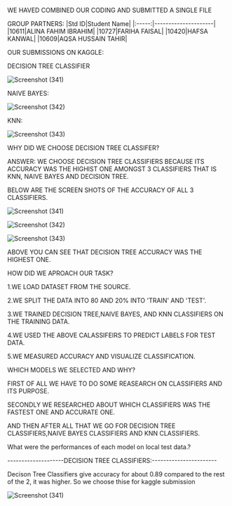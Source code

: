 WE HAVED COMBINED OUR CODING AND SUBMITTED A SINGLE FILE


GROUP PARTNERS:
|Std ID|Student Name|
|:-----:|---------------------|
|10611|ALINA FAHIM IBRAHIM|
|10727|FARIHA FAISAL|
|10420|HAFSA KANWAL|
|10609|AQSA HUSSAIN TAHIR|

OUR SUBMISSIONS ON KAGGLE:

DECISION TREE CLASSIFIER

![Screenshot (341)](https://user-images.githubusercontent.com/92322865/169601566-274912fe-79cb-4d20-a8e6-f2655f414ba7.png)

NAIVE BAYES:

![Screenshot (342)](https://user-images.githubusercontent.com/92322865/169601580-29ce64fa-592c-4b47-9e60-a13271650e1e.png)

KNN:

![Screenshot (343)](https://user-images.githubusercontent.com/92322865/169601590-03567a7a-a330-4ce2-882e-cbe787ec90cb.png)

WHY DID WE CHOOSE DECISION TREE CLASSIFER?

ANSWER: WE CHOOSE DECISION TREE CLASSIFIERS BECAUSE ITS ACCURACY WAS THE HIGHIST ONE AMONGST 3 CLASSIFIERS THAT IS KNN, NAIVE BAYES AND DECISION TREE.

BELOW ARE THE SCREEN SHOTS OF THE ACCURACY OF ALL 3 CLASSIFIERS.

![Screenshot (341)](https://user-images.githubusercontent.com/99346395/169601941-907df497-cf18-4160-aaf1-172c27ce9a3d.png)

![Screenshot (342)](https://user-images.githubusercontent.com/99346395/169601970-39840ffc-fdce-4c4f-b4e8-77d819bfab64.png)

![Screenshot (343)](https://user-images.githubusercontent.com/99346395/169601983-893403b6-b785-432d-aca8-5d4132fe91ee.png)

ABOVE YOU CAN SEE THAT DECISION TREE ACCURACY WAS THE HIGHEST ONE.

HOW DID WE APROACH OUR TASK?

1.WE LOAD DATASET FROM THE SOURCE. 

2.WE SPLIT THE DATA INTO 80 AND 20% INTO 'TRAIN' AND 'TEST'.

3.WE TRAINED DECISION TREE,NAIVE BAYES, AND KNN CLASSIFIERS ON THE TRAINING DATA.

4.WE USED THE ABOVE CALASSIFEIRS TO PREDICT LABELS FOR TEST DATA.

5.WE MEASURED ACCURACY AND VISUALIZE CLASSIFICATION.



WHICH MODELS WE SELECTED AND WHY?

FIRST OF ALL WE HAVE TO DO SOME REASEARCH ON CLASSIFIERS AND ITS PURPOSE.

SECONDLY WE RESEARCHED ABOUT WHICH CLASSIFIERS WAS THE FASTEST ONE AND ACCURATE ONE.

AND THEN AFTER ALL THAT WE GO FOR DECISION TREE CLASSIFIERS,NAIVE BAYES CLASSIFIERS AND KNN CLASSIFIERS.

What were the performances of each model on local test data.?

--------------------DECISION TREE CLASSIFIERS:-----------------------

Decison Tree Classifiers give accuracy for about 0.89 compared to the rest of the 2, it was higher.
So we choose thise for kaggle submission

![Screenshot (341)](https://user-images.githubusercontent.com/99345698/169604539-e09ea667-109d-4030-ad69-94455549f0e9.png)







